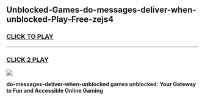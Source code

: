 
## Unblocked-Games-do-messages-deliver-when-unblocked-Play-Free-zejs4
<h3>
<a href="https://premium76.site?title=do-messages-deliver-when-unblocked&ref=19M">CLICK TO PLAY</a></h3>
<hr>

<h3>
<a href="https://premium76.site?title=do-messages-deliver-when-unblocked&ref=19M">CLICK 2 PLAY</a>
  
</h3>

<a href="https://premium76.site?title=do-messages-deliver-when-unblocked&ref=19M"><img src="https://clearcache.store/games.png"></a>


**do-messages-deliver-when-unblocked games unblocked: Your Gateway to Fun and Accessible Online Gaming**
